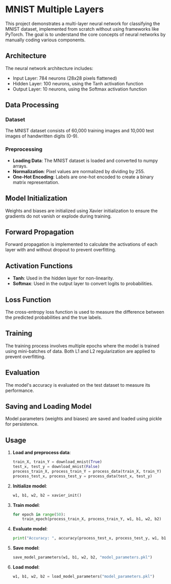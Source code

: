 # MNIST Multiple Layers

This project demonstrates a multi-layer neural network for classifying the MNIST dataset, implemented from scratch without using frameworks like PyTorch. The goal is to understand the core concepts of neural networks by manually coding various components.

## Architecture
The neural network architecture includes:
- Input Layer: 784 neurons (28x28 pixels flattened)
- Hidden Layer: 100 neurons, using the Tanh activation function
- Output Layer: 10 neurons, using the Softmax activation function

## Data Processing
### Dataset
The MNIST dataset consists of 60,000 training images and 10,000 test images of handwritten digits (0-9).

### Preprocessing
- **Loading Data**: The MNIST dataset is loaded and converted to numpy arrays.
- **Normalization**: Pixel values are normalized by dividing by 255.
- **One-Hot Encoding**: Labels are one-hot encoded to create a binary matrix representation.

## Model Initialization
Weights and biases are initialized using Xavier initialization to ensure the gradients do not vanish or explode during training.

## Forward Propagation
Forward propagation is implemented to calculate the activations of each layer with and without dropout to prevent overfitting.

## Activation Functions
- **Tanh**: Used in the hidden layer for non-linearity.
- **Softmax**: Used in the output layer to convert logits to probabilities.

## Loss Function
The cross-entropy loss function is used to measure the difference between the predicted probabilities and the true labels.

## Training
The training process involves multiple epochs where the model is trained using mini-batches of data. Both L1 and L2 regularization are applied to prevent overfitting.

## Evaluation
The model's accuracy is evaluated on the test dataset to measure its performance.

## Saving and Loading Model
Model parameters (weights and biases) are saved and loaded using pickle for persistence.

## Usage
1. **Load and preprocess data**:
   ```python
   train_X, train_Y = download_mnist(True)
   test_x, test_y = download_mnist(False)
   process_train_X, process_train_Y = process_data(train_X, train_Y)
   process_test_x, process_test_y = process_data(test_x, test_y)
   ```

2. **Initialize model**:
   ```python
   w1, b1, w2, b2 = xavier_init()
   ```

3. **Train model**:
   ```python
   for epoch in range(50):
       train_epoch(process_train_X, process_train_Y, w1, b1, w2, b2)
   ```

4. **Evaluate model**:
   ```python
   print("Accuracy: ", accuracy(process_test_x, process_test_y, w1, b1, w2, b2))
   ```

5. **Save model**:
   ```python
   save_model_parameters(w1, b1, w2, b2, "model_parameters.pkl")
   ```

6. **Load model**:
   ```python
   w1, b1, w2, b2 = load_model_parameters("model_parameters.pkl")
   ```
